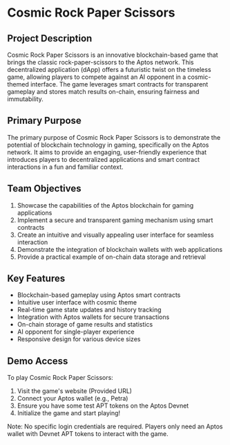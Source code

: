# Cosmic Rock Paper Scissors

## Project Description

Cosmic Rock Paper Scissors is an innovative blockchain-based game that brings the classic rock-paper-scissors to the Aptos network. This decentralized application (dApp) offers a futuristic twist on the timeless game, allowing players to compete against an AI opponent in a cosmic-themed interface. The game leverages smart contracts for transparent gameplay and stores match results on-chain, ensuring fairness and immutability.

## Primary Purpose

The primary purpose of Cosmic Rock Paper Scissors is to demonstrate the potential of blockchain technology in gaming, specifically on the Aptos network. It aims to provide an engaging, user-friendly experience that introduces players to decentralized applications and smart contract interactions in a fun and familiar context.

## Team Objectives

1. Showcase the capabilities of the Aptos blockchain for gaming applications
2. Implement a secure and transparent gaming mechanism using smart contracts
3. Create an intuitive and visually appealing user interface for seamless interaction
4. Demonstrate the integration of blockchain wallets with web applications
5. Provide a practical example of on-chain data storage and retrieval

## Key Features

- Blockchain-based gameplay using Aptos smart contracts
- Intuitive user interface with cosmic theme
- Real-time game state updates and history tracking
- Integration with Aptos wallets for secure transactions
- On-chain storage of game results and statistics
- AI opponent for single-player experience
- Responsive design for various device sizes

## Demo Access

To play Cosmic Rock Paper Scissors:

1. Visit the game's website (Provided URL)
2. Connect your Aptos wallet (e.g., Petra)
3. Ensure you have some test APT tokens on the Aptos Devnet
4. Initialize the game and start playing!

Note: No specific login credentials are required. Players only need an Aptos wallet with Devnet APT tokens to interact with the game.
